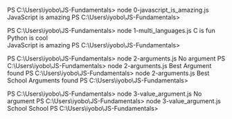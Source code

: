 PS C:\Users\iyobo\JS-Fundamentals> node 0-javascript_is_amazing.js JavaScript is amazing PS C:\Users\iyobo\JS-Fundamentals>

PS C:\Users\iyobo\JS-Fundamentals> node 1-multi_languages.js
C is fun
Python is cool       
JavaScript is amazing
PS C:\Users\iyobo\JS-Fundamentals> 

PS C:\Users\iyobo\JS-Fundamentals> node 2-arguments.js
No argument
PS C:\Users\iyobo\JS-Fundamentals> node 2-arguments.js Best
Argument found
PS C:\Users\iyobo\JS-Fundamentals> node 2-arguments.js Best School 
Arguments found
PS C:\Users\iyobo\JS-Fundamentals> 

PS C:\Users\iyobo\JS-Fundamentals> node 3-value_argument.js 
No argument
PS C:\Users\iyobo\JS-Fundamentals> node 3-value_argument.js  School
School
PS C:\Users\iyobo\JS-Fundamentals> 
